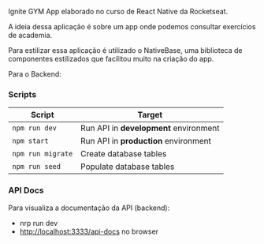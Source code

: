 Ignite GYM
App elaborado no curso de React Native da Rocketseat.

A ideia dessa aplicação é sobre um app onde podemos consultar exercícios de academia. 

Para estilizar essa aplicação é utilizado o NativeBase, uma biblioteca de componentes
estilizados que facilitou muito na criação do app.

Para o Backend:

### Scripts

|                    Script | Target                                             |
| ------------------------- | -------------------------------------------------- |
|                    `npm run dev` | Run API in **development** environment      |
|                    `npm start` | Run API in **production** environment         |
|                    `npm run migrate` | Create database tables                  |
|                    `npm run seed` | Populate database tables                   |


### API Docs
Para visualiza a documentação da API (backend):
- nrp run dev
- [http://localhost:3333/api-docs](http://localhost:3333/api-docs) no browser
